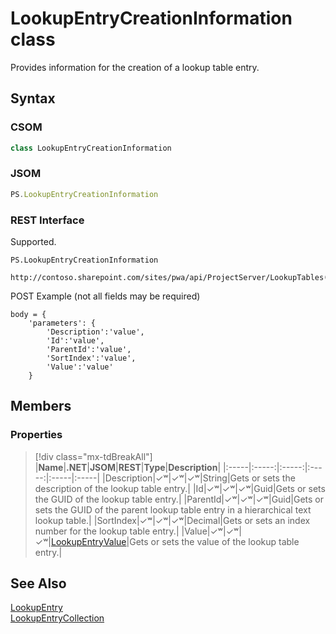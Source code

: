 [comment]: # (Name:LookupEntryCreationInformation)
[comment]: # (Name:Microsoft.ProjectServer.LookupEntryCreationInformation)
[comment]: # (Type:class)
[comment]: # (Status:Verified)

# <a name="name"></a>LookupEntryCreationInformation class

<a name="description"></a>Provides information for the creation of a lookup table entry.

## <a name="syntax"></a>Syntax

### CSOM

```cs
class LookupEntryCreationInformation 
```
### JSOM

```javascript
PS.LookupEntryCreationInformation
```
### REST Interface

Supported.

```
PS.LookupEntryCreationInformation

http://contoso.sharepoint.com/sites/pwa/api/ProjectServer/LookupTables('{tableid}')/Entries/Add
```
POST Example (not all fields may be required)
```
body = {
	'parameters': {
		'Description':'value', 
		'Id':'value', 
		'ParentId':'value', 
		'SortIndex':'value', 
		'Value':'value'		
	}
```

## <a name="members"></a>Members

### <a name="properties"></a>Properties
> [!div class="mx-tdBreakAll"]
|**Name**|**.NET**|**JSOM**|**REST**|**Type**|**Description**|
|:-----|:-----:|:-----:|:-----:|:-----|:-----|
|<a name="Description"></a>Description|&#x2713;&#x02B7;|&#x2713;&#x02B7;|&#x2713;&#x02B7;|String|Gets or sets the description of the lookup table entry.|
|<a name="Id"></a>Id|&#x2713;&#x02B7;|&#x2713;&#x02B7;|&#x2713;&#x02B7;|Guid|Gets or sets the GUID of the lookup table entry.|
|<a name="ParentId"></a>ParentId|&#x2713;&#x02B7;|&#x2713;&#x02B7;|&#x2713;&#x02B7;|Guid|Gets or sets the GUID of the parent lookup table entry in a hierarchical text lookup table.|
|<a name="SortIndex"></a>SortIndex|&#x2713;&#x02B7;|&#x2713;&#x02B7;|&#x2713;&#x02B7;|Decimal|Gets or sets an index number for the lookup table entry.|
|<a name="Value"></a>Value|&#x2713;&#x02B7;|&#x2713;&#x02B7;|&#x2713;&#x02B7;|[LookupEntryValue](LookupEntryValue.md)|Gets or sets the value of the lookup table entry.|

## <a name="seeAlso"></a>See Also

[LookupEntry](LookupEntry.md)<br/>
[LookupEntryCollection](LookupEntryCollection.md)<br/>

